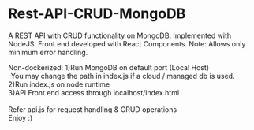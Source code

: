 # Rest-API-CRUD-MongoDB
A REST API with CRUD functionality on MongoDB. Implemented with NodeJS. Front end developed with React Components. 
Note: Allows only minimum error handling.

Non-dockerized:
1)Run MongoDB on default port (Local Host)<br />
  -You may change the path in index.js if a cloud / managed db is used. <br />
2)Run index.js on node runtime<br />
3)API Front end access through localhost/index.html<br />
<br />
Refer api.js for request handling & CRUD operations
<br />
Enjoy :)



